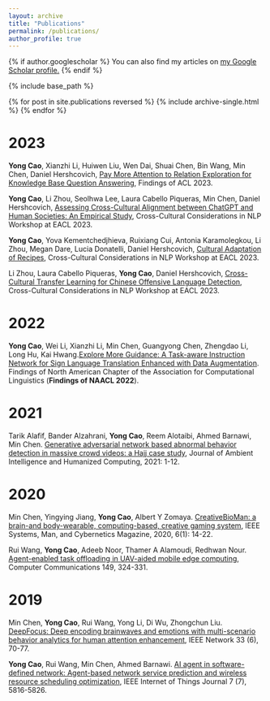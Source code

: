 ```yaml
---
layout: archive
title: "Publications"
permalink: /publications/
author_profile: true
---
```


{% if author.googlescholar %}
  You can also find my articles on <u><a href="{{author.googlescholar}}">my Google Scholar profile</a>.</u>
{% endif %}

{% include base_path %}

{% for post in site.publications reversed %}
  {% include archive-single.html %}
{% endfor %}

# 2023
**Yong Cao**, Xianzhi Li, Huiwen Liu, Wen Dai, Shuai Chen, Bin Wang, Min Chen, Daniel Hershcovich, [Pay More Attention to Relation Exploration for Knowledge Base Question Answering](https://arxiv.org/pdf/2305.02118.pdf), Findings of ACL 2023.

**Yong Cao**, Li Zhou, Seolhwa Lee, Laura Cabello Piqueras, Min Chen, Daniel Hershcovich, [Assessing Cross-Cultural Alignment between ChatGPT and Human Societies: An Empirical Study](https://arxiv.org/pdf/2303.17466.pdf), Cross-Cultural Considerations in NLP Workshop at EACL 2023.

**Yong Cao**, Yova Kementchedjhieva, Ruixiang Cui, Antonia Karamolegkou, Li Zhou, Megan Dare, Lucia Donatelli, Daniel Hershcovich, [Cultural Adaptation of Recipes](), Cross-Cultural Considerations in NLP Workshop at EACL 2023.

Li Zhou, Laura Cabello Piqueras, **Yong Cao**, Daniel Hershcovich, [Cross-Cultural Transfer Learning for Chinese Offensive Language Detection](https://arxiv.org/pdf/2303.17927.pdf), Cross-Cultural Considerations in NLP Workshop at EACL 2023.

# 2022

**Yong Cao**, Wei Li, Xianzhi Li, Min Chen, Guangyong Chen, Zhengdao Li, Long Hu, Kai Hwang.[Explore More Guidance: A Task-aware Instruction Network for Sign Language Translation Enhanced with Data Augmentation](). Findings of North American Chapter of the Association for Computational Linguistics (**Findings of NAACL 2022**).

# 2021
Tarik Alafif, Bander Alzahrani, **Yong Cao**, Reem Alotaibi, Ahmed Barnawi, Min Chen. [Generative adversarial network based abnormal behavior detection in massive crowd videos: a Hajj case study](https://link.springer.com/article/10.1007/s12652-021-03323-5), Journal of Ambient Intelligence and Humanized Computing, 2021: 1-12.

# 2020

Min Chen, Yingying Jiang, **Yong Cao**, Albert Y Zomaya. [CreativeBioMan: a brain-and body-wearable, computing-based, creative gaming system](https://ieeexplore.ieee.org/abstract/document/8961340), IEEE Systems, Man, and Cybernetics Magazine, 2020, 6(1): 14-22.

Rui Wang, **Yong Cao**, Adeeb Noor, Thamer A Alamoudi, Redhwan Nour. [Agent-enabled task offloading in UAV-aided mobile edge computing](https://www.sciencedirect.com/science/article/abs/pii/S0140366419306292), Computer Communications 149, 324-331.

# 2019

Min Chen, **Yong Cao**, Rui Wang, Yong Li, Di Wu, Zhongchun Liu. [DeepFocus: Deep encoding brainwaves and emotions with multi-scenario behavior analytics for human attention enhancement](https://ieeexplore.ieee.org/abstract/document/8933562), IEEE Network 33 (6), 70-77.

**Yong Cao**, Rui Wang, Min Chen, Ahmed Barnawi. [AI agent in software-defined network: Agent-based network service prediction and wireless resource scheduling optimization](https://ieeexplore.ieee.org/abstract/document/8888257), IEEE Internet of Things Journal 7 (7), 5816-5826.